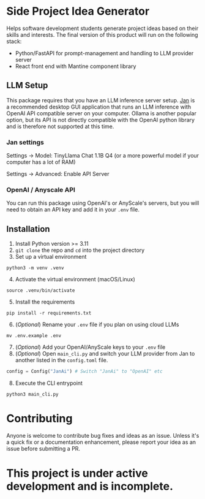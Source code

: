 # Side Project Idea Generator
Helps software development students generate project ideas based on their skills and interests. The final version of this product will run on the following stack:
 - Python/FastAPI for prompt-management and handling to LLM provider server
 - React front end with Mantine component library

## LLM Setup
This package requires that you have an LLM inference server setup. [Jan](https://jan.ai) is a recommended desktop GUI application that runs an LLM inference with OpenAI API compatible server on your computer. Ollama is another popular option, but its API is not directly compatible with the OpenAI python library and is therefore not supported at this time.

### Jan settings
Settings -> Model: TinyLlama Chat 1.1B Q4 (or a more powerful model if your computer has a lot of RAM)

Settings -> Advanced: Enable API Server

### OpenAI / Anyscale API
You can run this package using OpenAI's or AnyScale's servers, but you will need to obtain an API key and add it in your `.env` file.

## Installation
1. Install Python version >= 3.11
1. `git clone` the repo and `cd` into the project directory
2. Set up a virtual environment
```Shell
python3 -m venv .venv
```
4. Activate the virtual environment (macOS/Linux)
```Shell
source .venv/bin/activate
```
5. Install the requirements
```Shell
pip install -r requirements.txt
```
6. (*Optional*) Rename your `.env` file if you plan on using cloud LLMs
```Shell
mv .env.example .env
```
7. (*Optional*) Add your OpenAI/AnyScale keys to your `.env` file
8. (*Optional*) Open `main_cli.py` and switch your LLM provider from Jan to another listed in the `config.toml` file.
```Python
config = Config("JanAi") # Switch "JanAi" to "OpenAI" etc
```
8. Execute the CLI entrypoint
```Shell
python3 main_cli.py
```

# Contributing
Anyone is welcome to contribute bug fixes and ideas as an issue. Unless it's a quick fix or a documentation enhancement, please report your idea as an issue before submitting a PR.

# This project is under active development and is incomplete.
